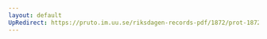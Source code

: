 ```yaml
---
layout: default
UpRedirect: https://pruto.im.uu.se/riksdagen-records-pdf/1872/prot-1872--fk--322/prot-1872--fk--322_001.pdf
---
```

